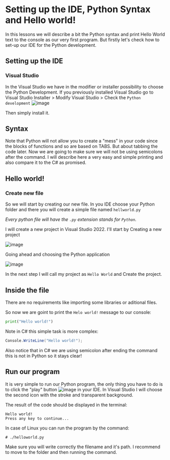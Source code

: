 # Setting up the IDE, Python Syntax and Hello world!

In this lessons we will describe a bit the Python syntax and print Hello World text to the console as our very first program.
But firstly let's check how to set-up our IDE for the Python development.

## Setting up the IDE

### Visual Studio
In the Visual Studio we have in the modifier or installer possibility to choose the Python Development. If you previously installed Visual Studio go to Visual Studio Installer > Modify Visual Studio > Check the `Python development`
![image](https://user-images.githubusercontent.com/57287296/206917063-edf40a60-775d-4746-8229-d0b3d7157d89.png)

Then simply install it.

## Syntax

Note that Python will not allow you to create a "mess" in your code since the blocks of functions and so are based on TABS. But about tabbing the code later. Now we are going to make sure we will not be using semicolons after the command. I will describe here a very easy and simple printing and also compare it to the C# as promised.

## Hello world!

### Create new file

So we will start by creating our new file. In you IDE choose your Python folder and there you will create a simple file named `hellworld.py`

*Every python file will have the `.py` extension stands for `Python`.*

I will create a new project in Visual Studio 2022.
I'll start by Creating a new project

![image](https://user-images.githubusercontent.com/57287296/206917176-e35a1fb0-c0a4-417f-a0fc-11989b0a23f8.png)

Going ahead and choosing the Python application

![image](https://user-images.githubusercontent.com/57287296/206917223-02087aa1-5dd5-4020-a536-eac909677305.png)

In the next step I will call my project as `Hello World` and Create the project.

## Inside the file

There are no requirements like importing some libraries or aditional files.

So now we are goint to print the `Helo world!` message to our console:
```python
print("Hello world!")
```

Note in C# this simple task is more complex:

```csharp
Console.WriteLine("Hello world!");
```

Also notice that in C# we are using semicolon after ending the command this is not in Python so it stays clear!

## Run our program

It is very simple to run our Python program, the only thing you have to do is to click the "play" button ![image](https://user-images.githubusercontent.com/57287296/206917341-aed82890-a2d8-48d0-83fd-f61b9c4cc397.png)
 in your IDE. In Visual Studio I will choose the second icon with the stroke and transparent background. 
 
 The result of the code should be displayed in the terminal: 
 ```
 Hello world!
 Press any key to continue...
 ```
 
 In case of Linux you can run the program by the command:
 ```
 # ./helloworld.py
 ```
 Make sure you will write correctly the filename and it's path. I recommend to move to the folder and then running the command.
